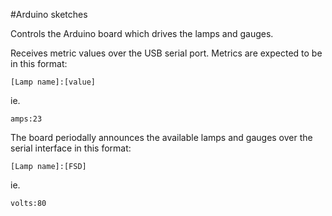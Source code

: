 #Arduino sketches

Controls the Arduino board which drives the lamps and gauges.

Receives metric values over the USB serial port.
Metrics are expected to be in this format:

```
[Lamp name]:[value]
```

ie.
```
amps:23
```

The board periodally announces the available lamps and gauges over the serial interface in this format:
```
[Lamp name]:[FSD]
```

ie.
```
volts:80
```
